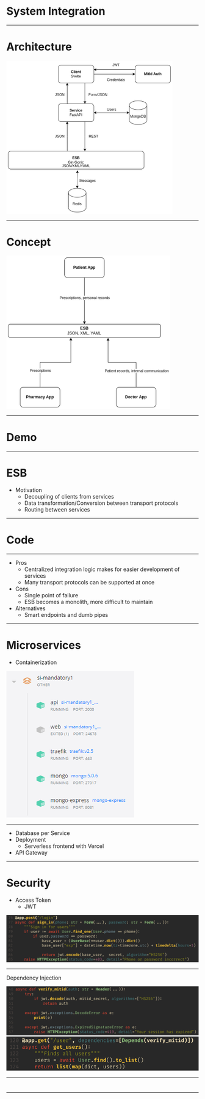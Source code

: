 # System Integration

---

# Architecture

<img src="static/architecture.png" height="400px">

---

# Concept

<img src="static/esb_concept.png" height="400px">

---

# Demo

---

# ESB

- Motivation
  - Decoupling of clients from services
  - Data transformation/Conversion between transport protocols
  - Routing between services

---

# Code

---

- Pros
  - Centralized integration logic makes for easier development of services
  - Many transport protocols can be supported at once
- Cons
  - Single point of failure
  - ESB becomes a monolith, more difficult to maintain
- Alternatives
  - Smart endpoints and dumb pipes

---

# Microservices

- Containerization
  
<img src="static/containers.png">

---

- Database per Service
- Deployment
  - Serverless frontend with Vercel
- API Gateway

---

# Security

- Access Token
  - JWT

<img src="static/login.png">

---

Dependency Injection

<img src="static/verify_mitid.png">

<img src="static/dependency_injection.png">

---

# 

---
